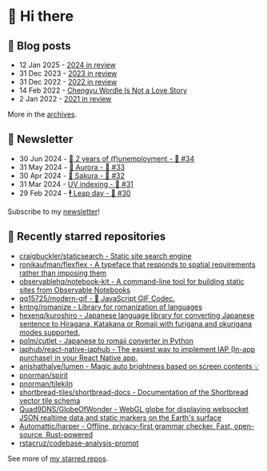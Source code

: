 # 👋 Hi there

## 📝 Blog posts

<!-- feed start -->
- 12 Jan 2025 - [2024 in review](https://cheeaun.com/blog/2025/01/2024-in-review/)
- 31 Dec 2023 - [2023 in review](https://cheeaun.com/blog/2023/12/2023-in-review/)
- 31 Dec 2022 - [2022 in review](https://cheeaun.com/blog/2022/12/2022-in-review/)
- 14 Feb 2022 - [Chengyu Wordle Is Not a Love Story](https://cheeaun.com/blog/2022/02/chengyu-wordle-is-not-a-love-story/)
- 2 Jan 2022 - [2021 in review](https://cheeaun.com/blog/2022/01/2021-in-review/)
<!-- feed end -->

More in the [archives](https://cheeaun.com/blog/archives/).

## 📰 Newsletter

<!-- newsletter start -->
- 30 Jun 2024 - [🎂 2 years of (f)unemployment - 🥫 #34](https://cheeaun.substack.com/p/2-years-of-funemployment-34)
- 31 May 2024 - [🌌 Aurora - 🥫 #33](https://cheeaun.substack.com/p/aurora-33)
- 30 Apr 2024 - [🌸 Sakura - 🥫 #32](https://cheeaun.substack.com/p/sakura-32)
- 31 Mar 2024 - [UV indexing - 🥫 #31](https://cheeaun.substack.com/p/uv-indexing-31)
- 29 Feb 2024 - [🕴️ Leap day - 🥫 #30](https://cheeaun.substack.com/p/leap-day-30)
<!-- newsletter end -->

Subscribe to my [newsletter](https://cheeaun.substack.com/)!

## 🌟 Recently starred repositories

<!-- starred repos start -->
- [craigbuckler/staticsearch - Static site search engine](https://github.com/craigbuckler/staticsearch)
- [ronikaufman/flexflex - A typeface that responds to spatial requirements rather than imposing them](https://github.com/ronikaufman/flexflex)
- [observablehq/notebook-kit - A command-line tool for building static sites from Observable Notebooks](https://github.com/observablehq/notebook-kit)
- [qq15725/modern-gif - 🚀 JavaScript GIF Codec.](https://github.com/qq15725/modern-gif)
- [kntng/romanize - Library for romanization of languages](https://github.com/kntng/romanize)
- [hexenq/kuroshiro - Japanese language library for converting Japanese sentence to Hiragana, Katakana or Romaji with furigana and okurigana modes supported.](https://github.com/hexenq/kuroshiro)
- [polm/cutlet - Japanese to romaji converter in Python](https://github.com/polm/cutlet)
- [iaphub/react-native-iaphub - The easiest way to implement IAP (In-app purchase) in your React Native app.](https://github.com/iaphub/react-native-iaphub)
- [anishathalye/lumen - Magic auto brightness based on screen contents 💡](https://github.com/anishathalye/lumen)
- [pnorman/spirit](https://github.com/pnorman/spirit)
- [pnorman/tilekiln](https://github.com/pnorman/tilekiln)
- [shortbread-tiles/shortbread-docs - Documentation of the Shortbread vector tile schema](https://github.com/shortbread-tiles/shortbread-docs)
- [Quad9DNS/GlobeOfWonder - WebGL globe for displaying websocket JSON realtime data and static markers on the Earth's surface](https://github.com/Quad9DNS/GlobeOfWonder)
- [Automattic/harper - Offline, privacy-first grammar checker. Fast, open-source, Rust-powered](https://github.com/Automattic/harper)
- [rstacruz/codebase-analysis-prompt](https://github.com/rstacruz/codebase-analysis-prompt)
<!-- starred repos end -->

See more of [my starred repos](https://github.com/stars/cheeaun/).
